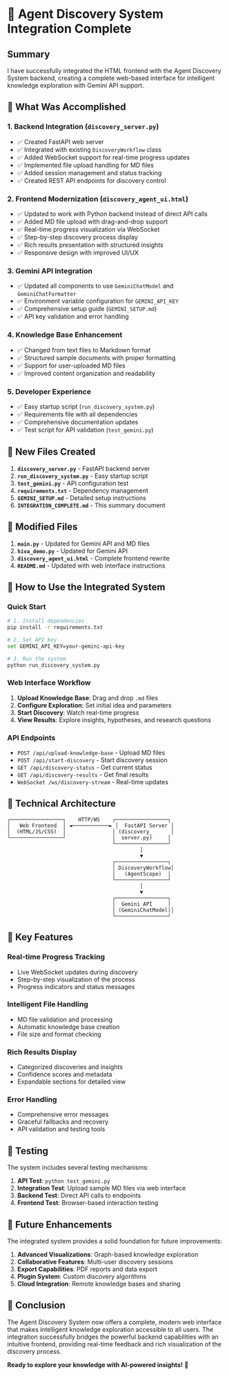 # 🎉 Agent Discovery System Integration Complete

## Summary

I have successfully integrated the HTML frontend with the Agent Discovery System backend, creating a complete web-based interface for intelligent knowledge exploration with Gemini API support.

## 🚀 What Was Accomplished

### 1. **Backend Integration** (`discovery_server.py`)
- ✅ Created FastAPI web server
- ✅ Integrated with existing `DiscoveryWorkflow` class
- ✅ Added WebSocket support for real-time progress updates
- ✅ Implemented file upload handling for MD files
- ✅ Added session management and status tracking
- ✅ Created REST API endpoints for discovery control

### 2. **Frontend Modernization** (`discovery_agent_ui.html`)
- ✅ Updated to work with Python backend instead of direct API calls
- ✅ Added MD file upload with drag-and-drop support
- ✅ Real-time progress visualization via WebSocket
- ✅ Step-by-step discovery process display
- ✅ Rich results presentation with structured insights
- ✅ Responsive design with improved UI/UX

### 3. **Gemini API Integration**
- ✅ Updated all components to use `GeminiChatModel` and `GeminiChatFormatter`
- ✅ Environment variable configuration for `GEMINI_API_KEY`
- ✅ Comprehensive setup guide (`GEMINI_SETUP.md`)
- ✅ API key validation and error handling

### 4. **Knowledge Base Enhancement**
- ✅ Changed from text files to Markdown format
- ✅ Structured sample documents with proper formatting
- ✅ Support for user-uploaded MD files
- ✅ Improved content organization and readability

### 5. **Developer Experience**
- ✅ Easy startup script (`run_discovery_system.py`)
- ✅ Requirements file with all dependencies
- ✅ Comprehensive documentation updates
- ✅ Test script for API validation (`test_gemini.py`)

## 📁 New Files Created

1. **`discovery_server.py`** - FastAPI backend server
2. **`run_discovery_system.py`** - Easy startup script
3. **`test_gemini.py`** - API configuration test
4. **`requirements.txt`** - Dependency management
5. **`GEMINI_SETUP.md`** - Detailed setup instructions
6. **`INTEGRATION_COMPLETE.md`** - This summary document

## 📝 Modified Files

1. **`main.py`** - Updated for Gemini API and MD files
2. **`hiva_demo.py`** - Updated for Gemini API
3. **`discovery_agent_ui.html`** - Complete frontend rewrite
4. **`README.md`** - Updated with web interface instructions

## 🎯 How to Use the Integrated System

### Quick Start
```bash
# 1. Install dependencies
pip install -r requirements.txt

# 2. Set API key
set GEMINI_API_KEY=your-gemini-api-key

# 3. Run the system
python run_discovery_system.py
```

### Web Interface Workflow
1. **Upload Knowledge Base**: Drag and drop `.md` files
2. **Configure Exploration**: Set initial idea and parameters
3. **Start Discovery**: Watch real-time progress
4. **View Results**: Explore insights, hypotheses, and research questions

### API Endpoints
- `POST /api/upload-knowledge-base` - Upload MD files
- `POST /api/start-discovery` - Start discovery session
- `GET /api/discovery-status` - Get current status
- `GET /api/discovery-results` - Get final results
- `WebSocket /ws/discovery-stream` - Real-time updates

## 🔧 Technical Architecture

```
┌─────────────────┐    HTTP/WS    ┌─────────────────┐
│   Web Frontend  │ ◄────────────► │  FastAPI Server │
│  (HTML/JS/CSS)  │               │ (discovery_      │
└─────────────────┘               │  server.py)     │
                                  └─────────────────┘
                                           │
                                           ▼
                                  ┌─────────────────┐
                                  │ DiscoveryWorkflow│
                                  │   (AgentScope)  │
                                  └─────────────────┘
                                           │
                                           ▼
                                  ┌─────────────────┐
                                  │  Gemini API     │
                                  │ (GeminiChatModel)│
                                  └─────────────────┘
```

## 🎨 Key Features

### Real-time Progress Tracking
- Live WebSocket updates during discovery
- Step-by-step visualization of the process
- Progress indicators and status messages

### Intelligent File Handling
- MD file validation and processing
- Automatic knowledge base creation
- File size and format checking

### Rich Results Display
- Categorized discoveries and insights
- Confidence scores and metadata
- Expandable sections for detailed view

### Error Handling
- Comprehensive error messages
- Graceful fallbacks and recovery
- API validation and testing tools

## 🧪 Testing

The system includes several testing mechanisms:

1. **API Test**: `python test_gemini.py`
2. **Integration Test**: Upload sample MD files via web interface
3. **Backend Test**: Direct API calls to endpoints
4. **Frontend Test**: Browser-based interaction testing

## 🔮 Future Enhancements

The integrated system provides a solid foundation for future improvements:

1. **Advanced Visualizations**: Graph-based knowledge exploration
2. **Collaborative Features**: Multi-user discovery sessions
3. **Export Capabilities**: PDF reports and data export
4. **Plugin System**: Custom discovery algorithms
5. **Cloud Integration**: Remote knowledge bases and sharing

## 🎊 Conclusion

The Agent Discovery System now offers a complete, modern web interface that makes intelligent knowledge exploration accessible to all users. The integration successfully bridges the powerful backend capabilities with an intuitive frontend, providing real-time feedback and rich visualization of the discovery process.

**Ready to explore your knowledge with AI-powered insights!** 🚀